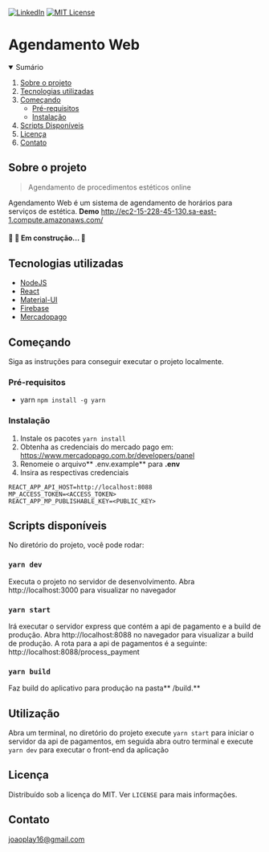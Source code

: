 
[![LinkedIn][linkedin-shield]][linkedin-url]
[![MIT License][license-shield]][license-url]
# Agendamento Web

<!-- TABLE OF CONTENTS -->
<details open="open">
  <summary>Sumário</summary>
  <ol>
    <li>
      <a href="#sobre-o-projeto">Sobre o projeto</a>
    </li>
    <li>
      <a href="#tecnologias-utilizadas">Tecnologias utilizadas</a>
    </li>
    <li>
      <a href="#começando">Começando</a>
      <ul>
        <li><a href="#pré-requisitos">Pré-requisitos</a></li>
        <li><a href="#instalação">Instalação</a></li>
      </ul>
    </li>
    <li><a href="#scripts-disponíveis">Scripts Disponíveis</a></li>
    <li><a href="#licença">Licença</a></li>
    <li><a href="#contato">Contato</a></li>
  </ol>
</details>

## Sobre o projeto
> Agendamento de procedimentos estéticos online

Agendamento Web  é um sistema de agendamento de horários para serviços de estética. **Demo** http://ec2-15-228-45-130.sa-east-1.compute.amazonaws.com/

#### 🚧  🚀 Em construção...  🚧

## Tecnologias utilizadas
- [NodeJS](https://nodejs.org/pt-br/)
- [React](https://reactjs.com)
- [Material-UI](https://material-ui.com/pt/)
- [Firebase](http://console.firebase.com)
- [Mercadopago](https://www.mercadopago.com.br/developers/pt/guides)

## Começando
Siga as instruções para conseguir executar o projeto localmente.

### Pré-requisitos
- yarn
`npm install -g yarn`

### Instalação
1. Instale os pacotes
`yarn install`
2. Obtenha as credenciais do mercado pago em: https://www.mercadopago.com.br/developers/panel
3. Renomeie o arquivo** .env.example**  para **.env**
4. Insira as respectivas credenciais 
```
REACT_APP_API_HOST=http://localhost:8088
MP_ACCESS_TOKEN=<ACCESS_TOKEN>
REACT_APP_MP_PUBLISHABLE_KEY=<PUBLIC_KEY>
```

## Scripts disponíveis
No diretório do projeto, você pode rodar:

### `yarn dev`
Executa o projeto no servidor de desenvolvimento.
Abra http://localhost:3000 para visualizar no navegador
### `yarn start`
Irá executar o servidor express que contém a api de pagamento e a build de produção. 
Abra http://localhost:8088 no navegador para visualizar a build de produção.
A rota para a api de pagamentos é a seguinte: http://localhost:8088/process_payment

### `yarn build`
Faz build do aplicativo para produção na pasta** /build.**

## Utilização
Abra um terminal, no diretório do projeto execute `yarn start` para iniciar o servidor da api de pagamentos, em seguida abra outro terminal e execute `yarn dev` para executar o front-end da aplicação

## Licença
Distribuído sob a licença do MIT. Ver `LICENSE` para mais informações.

## Contato
joaoplay16@gmail.com

[linkedin-url]: https://www.linkedin.com/in/joao-pedro-de-freitas/
[linkedin-shield]: https://img.shields.io/badge/-LinkedIn-black.svg?style=for-the-badge&logo=linkedin&colorB=555
[license-shield]: https://img.shields.io/github/license/othneildrew/Best-README-Template.svg?style=for-the-badge
[license-url]: https://github.com/joaoplay16/agendamento-web/blob/main/LICENSE.txt

